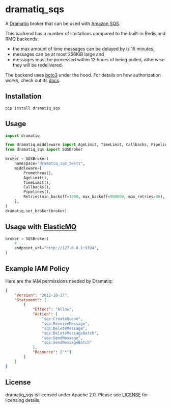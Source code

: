 # dramatiq_sqs

A [Dramatiq] broker that can be used with [Amazon SQS].

This backend has a number of limitations compared to the built-in
Redis and RMQ backends:

* the max amount of time messages can be delayed by is 15 minutes,
* messages can be at most 256KiB large and
* messages must be processed within 12 hours of being pulled, otherwise
  they will be redelivered.

The backend uses [boto3] under the hood.  For details on how
authorization works, check out its [docs].


## Installation

    pip install dramatiq_sqs


## Usage

``` python
import dramatiq

from dramatiq.middleware import AgeLimit, TimeLimit, Callbacks, Pipelines, Prometheus, Retries
from dramatiq_sqs import SQSBroker

broker = SQSBroker(
    namespace="dramatiq_sqs_tests",
    middleware=[
        Prometheus(),
        AgeLimit(),
        TimeLimit(),
        Callbacks(),
        Pipelines(),
        Retries(min_backoff=1000, max_backoff=900000, max_retries=96),
    ],
)
dramatiq.set_broker(broker)
```


## Usage with [ElasticMQ]

``` python
broker = SQSBroker(
    # ...
    endpoint_url="http://127.0.0.1:9324",
)
```

## Example IAM Policy

Here are the IAM permissions needed by Dramatiq:

``` json
{
    "Version": "2012-10-17",
    "Statement": [
        {
            "Effect": "Allow",
            "Action": [
                "sqs:CreateQueue",
                "sqs:ReceiveMessage",
                "sqs:DeleteMessage",
                "sqs:DeleteMessageBatch",
                "sqs:SendMessage",
                "sqs:SendMessageBatch"
            ],
            "Resource": ["*"]
        }
    ]
}
```

## License

dramatiq_sqs is licensed under Apache 2.0.  Please see
[LICENSE] for licensing details.


[Dramatiq]: https://dramatiq.io
[Amazon SQS]: https://aws.amazon.com/sqs/
[boto3]: https://boto3.readthedocs.io/en/latest/
[docs]: https://boto3.readthedocs.io/en/latest/guide/quickstart.html#configuration
[LICENSE]: https://github.com/Bogdanp/dramatiq_sqs/blob/master/LICENSE
[ElasticMQ]: https://github.com/adamw/elasticmq
